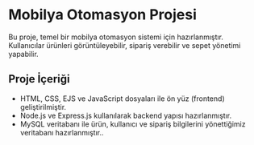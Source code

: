# Mobilya Otomasyon Projesi

Bu proje, temel bir mobilya otomasyon sistemi için hazırlanmıştır.  
Kullanıcılar ürünleri görüntüleyebilir, sipariş verebilir ve sepet yönetimi yapabilir.

## Proje İçeriği

- HTML, CSS, EJS ve JavaScript dosyaları ile ön yüz (frontend) geliştirilmiştir.
- Node.js ve Express.js kullanılarak backend yapısı hazırlanmıştır.
- MySQL veritabanı ile ürün, kullanıcı ve sipariş bilgilerini yönettiğimiz veritabanı hazırlanmıştır..

